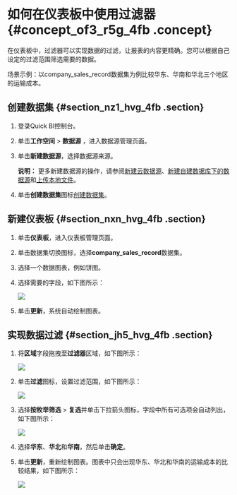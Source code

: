 # 如何在仪表板中使用过滤器 {#concept_of3_r5g_4fb .concept}

在仪表板中，过滤器可以实现数据的过滤，让报表的内容更精确。您可以根据自己设定的过滤范围筛选需要的数据。

场景示例：以company\_sales\_record数据集为例比较华东、华南和华北三个地区的运输成本。

## 创建数据集 {#section_nz1_hvg_4fb .section}

1.  登录Quick BI控制台。
2.  单击**工作空间** \> **数据源** ，进入数据源管理页面。
3.  单击**新建数据源**，选择数据源来源。

    **说明：** 更多新建数据源的操作，请参阅[新建云数据源](../../../../cn.zh-CN/用户指南/数据建模/管理数据源/新建云数据源.md#)、[新建自建数据库下的数据源](../../../../cn.zh-CN/用户指南/数据建模/管理数据源/新建自建数据库下的数据源.md#)和[上传本地文件](../../../../cn.zh-CN/用户指南/数据建模/管理数据源/上传本地文件.md#)。

4.  单击**创建数据集**图标[创建数据集](../../../../cn.zh-CN/用户指南/数据建模/管理数据集/创建数据集.md#)。

## 新建仪表板 {#section_nxn_hvg_4fb .section}

1.  单击**仪表板**，进入仪表板管理页面。
2.  单击数据集切换图标，选择**company\_sales\_record**数据集。
3.  选择一个数据图表，例如饼图。
4.  选择需要的字段，如下图所示：

    ![](http://static-aliyun-doc.oss-cn-hangzhou.aliyuncs.com/assets/img/24376/154356693032129_zh-CN.png)

5.  单击**更新**，系统自动绘制图表。

## 实现数据过滤 {#section_jh5_hvg_4fb .section}

1.  将**区域**字段拖拽至**过滤器**区域，如下图所示：

    ![](http://static-aliyun-doc.oss-cn-hangzhou.aliyuncs.com/assets/img/24376/154356693032130_zh-CN.png)

2.  单击**过滤**图标，设置过滤范围，如下图所示：

    ![](http://static-aliyun-doc.oss-cn-hangzhou.aliyuncs.com/assets/img/9190/154356693011467_zh-CN.png)

3.  选择**按枚举筛选** \> **复选**并单击下拉箭头图标，字段中所有可选项会自动列出，如下图所示：

    ![](http://static-aliyun-doc.oss-cn-hangzhou.aliyuncs.com/assets/img/9190/154356693011468_zh-CN.png)

4.  选择**华东**、**华北**和**华南**，然后单击**确定**。
5.  单击**更新**，重新绘制图表。图表中只会出现华东、华北和华南的运输成本的比较结果，如下图所示：

    ![](http://static-aliyun-doc.oss-cn-hangzhou.aliyuncs.com/assets/img/24376/154356693032131_zh-CN.png)


